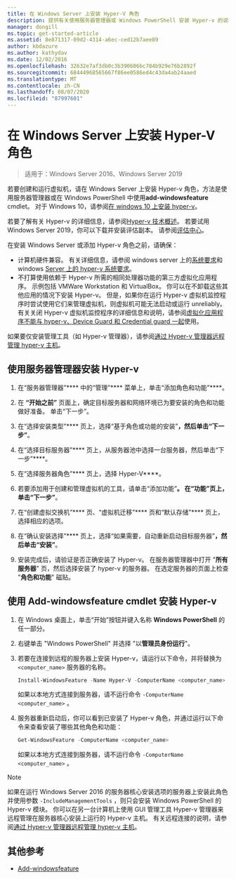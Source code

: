 ```yaml
---
title: 在 Windows Server 上安装 Hyper-V 角色
description: 提供有关使用服务器管理器或 Windows PowerShell 安装 Hyper-v 的说明
manager: dongill
ms.topic: get-started-article
ms.assetid: 8e871317-09d2-4314-a6ec-ced12b7aee89
author: kbdazure
ms.author: kathydav
ms.date: 12/02/2016
ms.openlocfilehash: 32632e7af3db0c3b390606bc784b929e76b2892f
ms.sourcegitcommit: 68444968565667f86ee0586ed4c43da4ab24aaed
ms.translationtype: MT
ms.contentlocale: zh-CN
ms.lasthandoff: 08/07/2020
ms.locfileid: "87997601"
---
```

# <a name="install-the-hyper-v-role-on-windows-server"></a>在 Windows Server 上安装 Hyper-V 角色

>适用于：Windows Server 2016、Windows Server 2019

若要创建和运行虚拟机，请在 Windows Server 上安装 Hyper-v 角色，方法是使用服务器管理器或在 Windows PowerShell 中使用**add-windowsfeature** cmdlet。
对于 Windows 10，请参阅[在 windows 10 上安装 hyper-v](/virtualization/hyper-v-on-windows/quick-start/enable-hyper-v)。

若要了解有关 Hyper-v 的详细信息，请参阅[Hyper-v 技术概述](../Hyper-V-Technology-Overview.md)。 若要试用 Windows Server 2019，你可以下载并安装评估副本。 请参阅[评估中心](https://www.microsoft.com/evalcenter/evaluate-windows-server-2019)。

在安装 Windows Server 或添加 Hyper-v 角色之前，请确保：
- 计算机硬件兼容。 有关详细信息，请参阅 windows server 上的[系统要求](../../../get-started/System-Requirements.md)和 windows [Server 上的 hyper-v 系统要求](../System-requirements-for-Hyper-V-on-Windows.md)。
- 不打算使用依赖于 Hyper-v 所需的相同处理器功能的第三方虚拟化应用程序。 示例包括 VMWare Workstation 和 VirtualBox。 你可以在不卸载这些其他应用的情况下安装 Hyper-v。 但是，如果你在运行 Hyper-v 虚拟机监控程序时尝试使用它们来管理虚拟机，则虚拟机可能无法启动或运行 unreliably。 有关关闭 Hyper-v 虚拟机监控程序的详细信息和说明，请参阅[虚拟化应用程序不能与 hyper-v、Device Guard 和 Credential guard 一起](https://support.microsoft.com/help/3204980/virtualization-applications-do-not-work-together-with-hyper-v-device-g)使用。

如果要仅安装管理工具（如 Hyper-v 管理器），请参阅[通过 Hyper-v 管理器远程管理 hyper-v 主机](../Manage/Remotely-manage-Hyper-V-hosts.md)。

## <a name="install-hyper-v-by-using-server-manager"></a>使用服务器管理器安装 Hyper-v

1. 在“服务器管理器”**** 中的“管理”**** 菜单上，单击“添加角色和功能”****。

2. 在 **“开始之前”** 页面上，确定目标服务器和网络环境已为要安装的角色和功能做好准备。 单击“下一步”。

3. 在“选择安装类型”**** 页上，选择“基于角色或功能的安装”****，然后单击“下一步”****。

4. 在“选择目标服务器”**** 页上，从服务器池中选择一台服务器，然后单击“下一步”****。

5. 在“选择服务器角色”**** 页上，选择 Hyper-V****。

6. 若要添加用于创建和管理虚拟机的工具，请单击“添加功能”****。 在“功能”页上，单击“下一步”****。

7. 在“创建虚拟交换机”**** 页、“虚拟机迁移”**** 页和“默认存储”**** 页上，选择相应的选项。

8. 在“确认安装选择”**** 页上，选择“如果需要，自动重新启动目标服务器”****，然后单击“安装”****。

9. 安装完成后，请验证是否正确安装了 Hyper-v。 在服务器管理器中打开 "**所有服务器**" 页，然后选择安装了 hyper-v 的服务器。 在选定服务器的页面上检查 "**角色和功能**" 磁贴。

## <a name="install-hyper-v-by-using-the-install-windowsfeature-cmdlet"></a>使用 Add-windowsfeature cmdlet 安装 Hyper-v

1. 在 Windows 桌面上，单击“开始”按钮并键入名称 **Windows PowerShell** 的任一部分。

2. 右键单击 "Windows PowerShell" 并选择 "以**管理员身份运行**"。

3. 若要在连接到远程的服务器上安装 Hyper-v，请运行以下命令，并将替换为 `<computer_name>` 服务器的名称。

    ```powershell
    Install-WindowsFeature -Name Hyper-V -ComputerName <computer_name> -IncludeManagementTools -Restart
    ```

    如果以本地方式连接到服务器，请不运行命令 `-ComputerName <computer_name>` 。

4. 服务器重新启动后，你可以看到已安装了 Hyper-v 角色，并通过运行以下命令来查看安装了哪些其他角色和功能：

    ```powershell
    Get-WindowsFeature -ComputerName <computer_name>
    ```

    如果以本地方式连接到服务器，请不运行命令 `-ComputerName <computer_name>` 。

> [!NOTE]
> 如果在运行 Windows Server 2016 的服务器核心安装选项的服务器上安装此角色并使用参数 `-IncludeManagementTools` ，则只会安装 Windows PowerShell 的 Hyper-v 模块。 你可以在另一台计算机上使用 GUI 管理工具 Hyper-v 管理器来远程管理在服务器核心安装上运行的 Hyper-v 主机。 有关远程连接的说明，请参阅[通过 Hyper-v 管理器远程管理 hyper-v 主机](../Manage/Remotely-manage-Hyper-V-hosts.md)。

## <a name="additional-references"></a>其他参考

- [Add-windowsfeature](/powershell/module/Microsoft.Windows.ServerManager.Migration/Install-WindowsFeature)